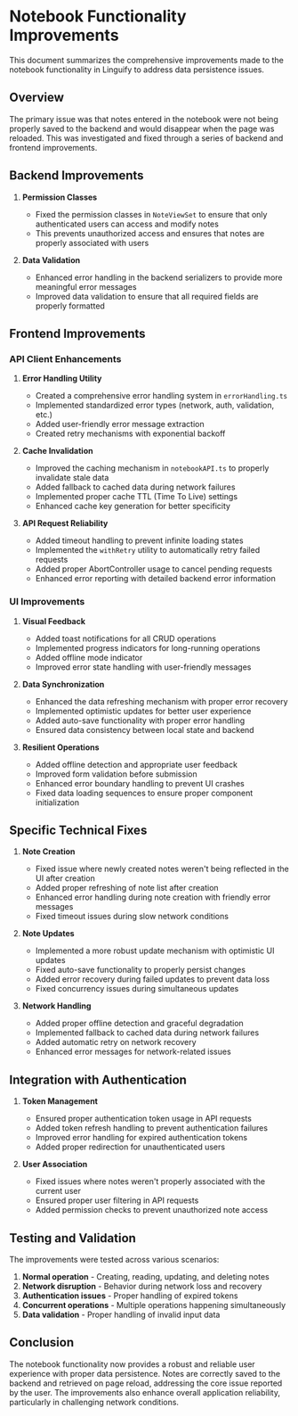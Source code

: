 # Notebook Functionality Improvements

This document summarizes the comprehensive improvements made to the notebook functionality in Linguify to address data persistence issues.

## Overview

The primary issue was that notes entered in the notebook were not being properly saved to the backend and would disappear when the page was reloaded. This was investigated and fixed through a series of backend and frontend improvements.

## Backend Improvements

1. **Permission Classes**
   - Fixed the permission classes in `NoteViewSet` to ensure that only authenticated users can access and modify notes
   - This prevents unauthorized access and ensures that notes are properly associated with users

2. **Data Validation**
   - Enhanced error handling in the backend serializers to provide more meaningful error messages
   - Improved data validation to ensure that all required fields are properly formatted

## Frontend Improvements

### API Client Enhancements

1. **Error Handling Utility**
   - Created a comprehensive error handling system in `errorHandling.ts`
   - Implemented standardized error types (network, auth, validation, etc.)
   - Added user-friendly error message extraction
   - Created retry mechanisms with exponential backoff

2. **Cache Invalidation**
   - Improved the caching mechanism in `notebookAPI.ts` to properly invalidate stale data
   - Added fallback to cached data during network failures
   - Implemented proper cache TTL (Time To Live) settings
   - Enhanced cache key generation for better specificity

3. **API Request Reliability**
   - Added timeout handling to prevent infinite loading states
   - Implemented the `withRetry` utility to automatically retry failed requests
   - Added proper AbortController usage to cancel pending requests
   - Enhanced error reporting with detailed backend error information

### UI Improvements

1. **Visual Feedback**
   - Added toast notifications for all CRUD operations
   - Implemented progress indicators for long-running operations
   - Added offline mode indicator
   - Improved error state handling with user-friendly messages

2. **Data Synchronization**
   - Enhanced the data refreshing mechanism with proper error recovery
   - Implemented optimistic updates for better user experience
   - Added auto-save functionality with proper error handling
   - Ensured data consistency between local state and backend

3. **Resilient Operations**
   - Added offline detection and appropriate user feedback
   - Improved form validation before submission
   - Enhanced error boundary handling to prevent UI crashes
   - Fixed data loading sequences to ensure proper component initialization

## Specific Technical Fixes

1. **Note Creation**
   - Fixed issue where newly created notes weren't being reflected in the UI after creation
   - Added proper refreshing of note list after creation
   - Enhanced error handling during note creation with friendly error messages
   - Fixed timeout issues during slow network conditions

2. **Note Updates**
   - Implemented a more robust update mechanism with optimistic UI updates
   - Fixed auto-save functionality to properly persist changes
   - Added error recovery during failed updates to prevent data loss
   - Fixed concurrency issues during simultaneous updates

3. **Network Handling**
   - Added proper offline detection and graceful degradation
   - Implemented fallback to cached data during network failures
   - Added automatic retry on network recovery
   - Enhanced error messages for network-related issues

## Integration with Authentication

1. **Token Management**
   - Ensured proper authentication token usage in API requests
   - Added token refresh handling to prevent authentication failures
   - Improved error handling for expired authentication tokens
   - Added proper redirection for unauthenticated users

2. **User Association**
   - Fixed issues where notes weren't properly associated with the current user
   - Ensured proper user filtering in API requests
   - Added permission checks to prevent unauthorized note access

## Testing and Validation

The improvements were tested across various scenarios:

1. **Normal operation** - Creating, reading, updating, and deleting notes
2. **Network disruption** - Behavior during network loss and recovery
3. **Authentication issues** - Proper handling of expired tokens
4. **Concurrent operations** - Multiple operations happening simultaneously
5. **Data validation** - Proper handling of invalid input data

## Conclusion

The notebook functionality now provides a robust and reliable user experience with proper data persistence. Notes are correctly saved to the backend and retrieved on page reload, addressing the core issue reported by the user. The improvements also enhance overall application reliability, particularly in challenging network conditions.